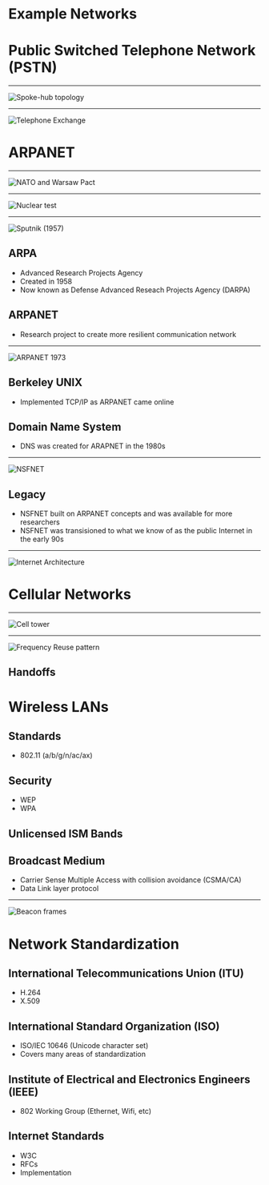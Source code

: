 Example Networks
================

Public Switched Telephone Network (PSTN)
========================================

---


![Spoke-hub topology](https://upload.wikimedia.org/wikipedia/commons/thumb/0/05/Airline_hub-1995.svg/800px-Airline_hub-1995.svg.png)

---

![Telephone Exchange](https://upload.wikimedia.org/wikipedia/commons/thumb/1/1a/Telephone_exchange_Montreal_QE3_33.jpg/640px-Telephone_exchange_Montreal_QE3_33.jpg)

ARPANET
=======

---

![NATO and Warsaw Pact](https://upload.wikimedia.org/wikipedia/commons/thumb/0/02/Cold_war_europe_military_alliances_map_en.png/466px-Cold_war_europe_military_alliances_map_en.png)

---

![Nuclear test](https://upload.wikimedia.org/wikipedia/commons/thumb/3/3d/IvyMike2.jpg/640px-IvyMike2.jpg)

---

![Sputnik (1957)](https://upload.wikimedia.org/wikipedia/commons/thumb/b/be/Sputnik_asm.jpg/586px-Sputnik_asm.jpg)

ARPA
----

- Advanced Research Projects Agency
- Created in 1958
- Now known as Defense Advanced Reseach Projects Agency (DARPA)

ARPANET
-------

- Research project to create more resilient communication network

---

![ARPANET 1973](https://upload.wikimedia.org/wikipedia/commons/thumb/b/bc/Arpanet_map_1973.jpg/640px-Arpanet_map_1973.jpg)

Berkeley UNIX
-------------

- Implemented TCP/IP as ARPANET came online

Domain Name System
------------------

- DNS was created for ARAPNET in the 1980s

---

![NSFNET](https://upload.wikimedia.org/wikipedia/commons/thumb/e/e5/NSFNET-backbone-T3.png/640px-NSFNET-backbone-T3.png)

Legacy
------

- NSFNET built on ARPANET concepts and was available for more researchers
- NSFNET was transisioned to what we know of as the public Internet in the early 90s

---

![Internet Architecture](https://upload.wikimedia.org/wikipedia/commons/thumb/3/36/Internet_Connectivity_Distribution_%26_Core.svg/640px-Internet_Connectivity_Distribution_%26_Core.svg.png)

Cellular Networks
=================

---

![Cell tower](https://upload.wikimedia.org/wikipedia/commons/c/cd/Transmitting_tower_top_us.jpg)

---

![Frequency Reuse pattern](https://upload.wikimedia.org/wikipedia/commons/thumb/e/ee/Frequency_reuse.svg/595px-Frequency_reuse.svg.png)

Handoffs
--------

Wireless LANs
=============

Standards
---------

- 802.11 (a/b/g/n/ac/ax)

Security
--------

- WEP
- WPA

Unlicensed ISM Bands
--------------------

Broadcast Medium
----------------

- Carrier Sense Multiple Access with collision avoidance (CSMA/CA)
- Data Link layer protocol

---

![Beacon frames](https://upload.wikimedia.org/wikipedia/commons/7/7b/802.11_Beacon_frame.gif)

Network Standardization
=======================

International Telecommunications Union (ITU)
--------------------------------------------

- H.264
- X.509

International Standard Organization (ISO)
-----------------------------------------

- ISO/IEC 10646 (Unicode character set)
- Covers many areas of standardization

Institute of Electrical and Electronics Engineers (IEEE)
--------------------------------------------------------

- 802 Working Group (Ethernet, Wifi, etc)

Internet Standards
------------------

- W3C
- RFCs
- Implementation
